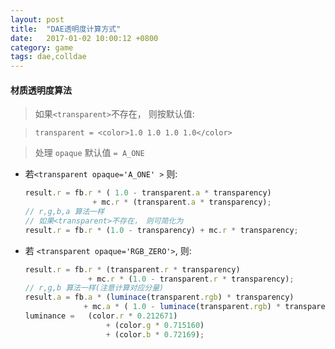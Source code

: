 ```yaml
---
layout: post
title:  "DAE透明度计算方式"
date:   2017-01-02 10:00:12 +0800
category: game
tags: dae,colldae
---
```

#### 材质透明度算法

> 如果`<transparent>`不存在， 则按默认值:

>`transparent = <color>1.0 1.0 1.0 1.0</color>`

> 处理 `opaque` 默认值 `= A_ONE`

- 若`<transparent opaque='A_ONE' >` 则:

	```js
	result.r = fb.r * ( 1.0 - transparent.a * transparency)
	               + mc.r * (transparent.a * transparency);
	// r,g,b,a 算法一样
	// 如果<transparent>不存在， 则可简化为
	result.r = fb.r * (1.0 - transparency) + mc.r * transparency;
	```
- 若 `<transparent opaque='RGB_ZERO'>`, 则:

	```js
	result.r = fb.r * (transparent.r * transparency)
	              + mc.r * (1.0 - transparent.r * transparency);
	// r,g,b 算法一样(注意计算对应分量)
	result.a = fb.a * (luminace(transparent.rgb) * transparency)
				 + mc.a * ( 1.0 - luminace(transparent.rgb) * transparency );
	luminance =   (color.r * 0.212671)
	                  + (color.g * 0.715160)
					  + (color.b * 0.72169);
	```